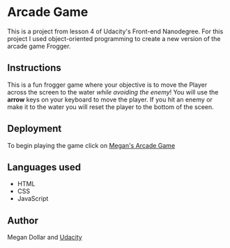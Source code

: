 # Arcade Game
This is a project from lesson 4 of Udacity's Front-end Nanodegree. For this project I used object-oriented programming to create a new version of the arcade game Frogger.


## Instructions
This is a fun frogger game where your objective is to move the Player across the screen to the water *while avoiding the enemy*!  You will use the **arrow** keys on your keyboard to move the player. If you hit an enemy or make it to the water you will reset the player to the bottom of the sceen. 

## Deployment
To begin playing the game click on [Megan's Arcade Game](http://megdollar.github.io/Arcade_game)

## Languages used
- HTML
- CSS
- JavaScript

## Author

Megan Dollar and [Udacity](https://github.com/udacity/frontend-nanodegree-arcade-game)
